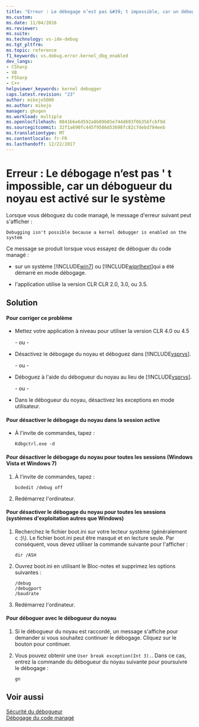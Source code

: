 ```yaml
---
title: "Erreur : Le débogage n’est pas &#39; t impossible, car un débogueur du noyau est activé sur le système | Documents Microsoft"
ms.custom: 
ms.date: 11/04/2016
ms.reviewer: 
ms.suite: 
ms.technology: vs-ide-debug
ms.tgt_pltfrm: 
ms.topic: reference
f1_keywords: vs.debug.error.kernel_dbg_enabled
dev_langs:
- CSharp
- VB
- FSharp
- C++
helpviewer_keywords: kernel debugger
caps.latest.revision: "23"
author: mikejo5000
ms.author: mikejo
manager: ghogen
ms.workload: multiple
ms.openlocfilehash: 0841b6e6d592a8b09b85e744d693f0b356fcbf9d
ms.sourcegitcommit: 32f1a690fc445f9586d53698fc82c7debd784eeb
ms.translationtype: MT
ms.contentlocale: fr-FR
ms.lasthandoff: 12/22/2017
---
```

# <a name="error-debugging-isn39t-possible-because-a-kernel-debugger-is-enabled-on-the-system"></a>Erreur : Le débogage n’est pas &#39; t impossible, car un débogueur du noyau est activé sur le système
Lorsque vous déboguez du code managé, le message d'erreur suivant peut s'afficher :  
  
```  
Debugging isn't possible because a kernel debugger is enabled on the system  
```  
  
 Ce message se produit lorsque vous essayez de déboguer du code managé :  
  
-   sur un système [!INCLUDE[win7](../debugger/includes/win7_md.md)] ou [!INCLUDE[wiprlhext](../debugger/includes/wiprlhext_md.md)]qui a été démarré en mode débogage.  
  
-   l'application utilise la version CLR CLR 2.0, 3.0, ou 3.5.  
  
## <a name="solution"></a>Solution  
  
#### <a name="to-fix-this-problem"></a>Pour corriger ce problème  
  
-   Mettez votre application à niveau pour utiliser la version CLR 4.0 ou 4.5  
  
     - ou -  
  
-   Désactivez le débogage du noyau et déboguez dans [!INCLUDE[vsprvs](../code-quality/includes/vsprvs_md.md)].  
  
     - ou -  
  
-   Déboguez à l'aide du débogueur du noyau au lieu de [!INCLUDE[vsprvs](../code-quality/includes/vsprvs_md.md)].  
  
     - ou -  
  
-   Dans le débogueur du noyau, désactivez les exceptions en mode utilisateur.  
  
#### <a name="to-disable-kernel-debugging-in-the-current-session"></a>Pour désactiver le débogage du noyau dans la session active  
  
-   À l'invite de commandes, tapez :  
  
    ```  
    Kdbgctrl.exe -d  
    ```  
  
#### <a name="to-disable-kernel-debugging-for-all-sessions-windows-vista-and-windows-7"></a>Pour désactiver le débogage du noyau pour toutes les sessions (Windows Vista et Windows 7)  
  
1.  À l'invite de commandes, tapez :  
  
    ```  
    bcdedit /debug off   
    ```  
  
2.  Redémarrez l'ordinateur.  
  
#### <a name="to-disable-kernel-debugging-for-all-sessions-other-windows-operating-systems"></a>Pour désactiver le débogage du noyau pour toutes les sessions (systèmes d'exploitation autres que Windows)  
  
1.  Recherchez le fichier boot.ini sur votre lecteur système (généralement c :)\\). Le fichier boot.ini peut être masqué et en lecture seule. Par conséquent, vous devez utiliser la commande suivante pour l'afficher :  
  
    ```  
    dir /ASH  
    ```  
  
2.  Ouvrez boot.ini en utilisant le Bloc-notes et supprimez les options suivantes :  
  
    ```  
    /debug  
    /debugport  
    /baudrate  
    ```  
  
3.  Redémarrez l'ordinateur.  
  
#### <a name="to-debug-with-the-kernel-debugger"></a>Pour déboguer avec le débogueur du noyau  
  
1.  Si le débogueur du noyau est raccordé, un message s'affiche pour demander si vous souhaitez continuer le débogage. Cliquez sur le bouton pour continuer.  
  
2.  Vous pouvez obtenir une `User break exception(Int 3).`. Dans ce cas, entrez la commande du débogueur du noyau suivante pour poursuivre le débogage :  
  
     `gn`  
  
## <a name="see-also"></a>Voir aussi  
 [Sécurité du débogueur](../debugger/debugger-security.md)   
 [Débogage du code managé](../debugger/debugging-managed-code.md)